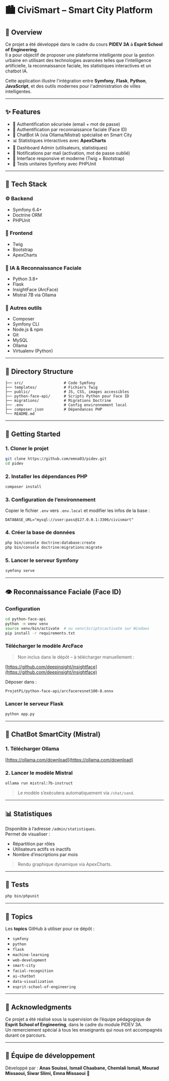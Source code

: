 # 🏙️ CiviSmart – Smart City Platform

## 📝 Overview

Ce projet a été développé dans le cadre du cours **PIDEV 3A** à **Esprit School of Engineering**.  
Il a pour objectif de proposer une plateforme intelligente pour la gestion urbaine en utilisant des technologies avancées telles que l’intelligence artificielle, la reconnaissance faciale, les statistiques interactives et un chatbot IA.  

Cette application illustre l'intégration entre **Symfony**, **Flask**, **Python**, **JavaScript**, et des outils modernes pour l'administration de villes intelligentes.

---

## ✨ Features

- 🔐 Authentification sécurisée (email + mot de passe)
- 🧠 Authentification par reconnaissance faciale (Face ID)
- 💬 ChatBot IA (via Ollama/Mistral) spécialisé en Smart City
- 📊 Statistiques interactives avec **ApexCharts**
- 👤 Dashboard Admin (utilisateurs, statistiques)
- 📧 Notifications par mail (activation, mot de passe oublié)
- 📱 Interface responsive et moderne (Twig + Bootstrap)
- 🧪 Tests unitaires Symfony avec PHPUnit

---

## 🧰 Tech Stack

### ⚙️ Backend

- Symfony 6.4+
- Doctrine ORM
- PHPUnit

### 🎨 Frontend

- Twig
- Bootstrap
- ApexCharts

### 🤖 IA & Reconnaissance Faciale

- Python 3.8+
- Flask
- InsightFace (ArcFace)
- Mistral 7B via Ollama

### 🧩 Autres outils

- Composer
- Symfony CLI
- Node.js & npm
- Git
- MySQL
- Ollama
- Virtualenv (Python)

---

## 📁 Directory Structure

```
├── src/                  # Code Symfony
├── templates/            # Fichiers Twig
├── public/               # JS, CSS, images accessibles
├── python-face-api/      # Scripts Python pour Face ID
├── migrations/           # Migrations Doctrine
├── .env                  # Config environnement local
├── composer.json         # Dépendances PHP
└── README.md
```

---

## 🚀 Getting Started

### 1. Cloner le projet

```bash
git clone https://github.com/emna03/pidev.git
cd pidev
```

### 2. Installer les dépendances PHP

```bash
composer install
```

### 3. Configuration de l’environnement

Copier le fichier `.env` vers `.env.local` et modifier les infos de la base :

```dotenv
DATABASE_URL="mysql://user:pass@127.0.0.1:3306/civismart"
```

### 4. Créer la base de données

```bash
php bin/console doctrine:database:create
php bin/console doctrine:migrations:migrate
```

### 5. Lancer le serveur Symfony

```bash
symfony serve
```

---

## 👁️ Reconnaissance Faciale (Face ID)

### Configuration

```bash
cd python-face-api
python -m venv venv
source venv/bin/activate  # ou venv\Scripts\activate sur Windows
pip install -r requirements.txt
```

### Télécharger le modèle ArcFace

> Non inclus dans le dépôt – à télécharger manuellement :

[https://github.com/deepinsight/insightface](https://github.com/deepinsight/insightface)

Déposer dans :
```
ProjetPi/python-face-api/arcfaceresnet100-8.onnx
```

### Lancer le serveur Flask

```bash
python app.py
```

---

## 💬 ChatBot SmartCity (Mistral)

### 1. Télécharger Ollama

[https://ollama.com/download](https://ollama.com/download)

### 2. Lancer le modèle Mistral

```bash
ollama run mistral:7b-instruct
```

> Le modèle s’exécutera automatiquement via `/chat/send`.

---

## 📊 Statistiques

Disponible à l’adresse `/admin/statistiques`.  
Permet de visualiser :

- Répartition par rôles
- Utilisateurs actifs vs inactifs
- Nombre d’inscriptions par mois

> Rendu graphique dynamique via ApexCharts.

---

## 🧪 Tests

```bash
php bin/phpunit
```

---

## 🧠 Topics

Les **topics** GitHub à utiliser pour ce dépôt :

- `symfony`
- `python`
- `flask`
- `machine-learning`
- `web-development`
- `smart-city`
- `facial-recognition`
- `ai-chatbot`
- `data-visualization`
- `esprit-school-of-engineering`

---

## 🙌 Acknowledgments

Ce projet a été réalisé sous la supervision de l’équipe pédagogique de **Esprit School of Engineering**, dans le cadre du module PIDEV 3A.  
Un remerciement spécial à tous les enseignants qui nous ont accompagnés durant ce parcours.

---

## 👥 Équipe de développement

Développé par :
**Anas Souissi, Ismail Chaabane, Chemlali Ismail, Mourad Missaoui, Siwar Slimi, Emna Missaoui** 🚀